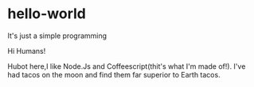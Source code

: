 # hello-world
It's just a simple programming

Hi Humans!

Hubot here,I like Node.Js and Coffeescript(thit's what I'm made of!).
I've had tacos on the moon and find them far superior to Earth tacos.
